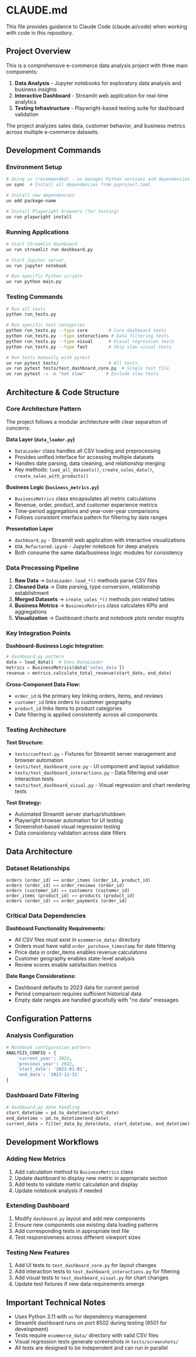 # CLAUDE.md

This file provides guidance to Claude Code (claude.ai/code) when working with code in this repository.

## Project Overview

This is a comprehensive e-commerce data analysis project with three main components:
1. **Data Analysis** - Jupyter notebooks for exploratory data analysis and business insights
2. **Interactive Dashboard** - Streamlit web application for real-time analytics
3. **Testing Infrastructure** - Playwright-based testing suite for dashboard validation

The project analyzes sales data, customer behavior, and business metrics across multiple e-commerce datasets.

## Development Commands

### Environment Setup

```bash
# Using uv (recommended) - uv manages Python versions and dependencies
uv sync  # Install all dependencies from pyproject.toml

# Install new dependencies
uv add package-name

# Install Playwright browsers (for testing)
uv run playwright install
```

### Running Applications

```bash
# Start Streamlit dashboard
uv run streamlit run dashboard.py

# Start Jupyter server
uv run jupyter notebook

# Run specific Python scripts
uv run python main.py
```

### Testing Commands

```bash
# Run all tests
python run_tests.py

# Run specific test categories
python run_tests.py --type core        # Core dashboard tests
python run_tests.py --type interactions # Data filtering tests
python run_tests.py --type visual      # Visual regression tests
python run_tests.py --type fast        # Skip slow visual tests

# Run tests manually with pytest
uv run pytest tests/                   # All tests
uv run pytest tests/test_dashboard_core.py  # Single test file
uv run pytest -v -m "not slow"        # Exclude slow tests
```

## Architecture & Code Structure

### Core Architecture Pattern

The project follows a modular architecture with clear separation of concerns:

**Data Layer (`data_loader.py`)**
- `DataLoader` class handles all CSV loading and preprocessing
- Provides unified interface for accessing multiple datasets
- Handles date parsing, data cleaning, and relationship merging
- Key methods: `load_all_datasets()`, `create_sales_data()`, `create_sales_with_products()`

**Business Logic (`business_metrics.py`)**
- `BusinessMetrics` class encapsulates all metric calculations
- Revenue, order, product, and customer experience metrics
- Time-period aggregations and year-over-year comparisons
- Follows consistent interface pattern for filtering by date ranges

**Presentation Layer**
- `dashboard.py` - Streamlit web application with interactive visualizations
- `EDA_Refactored.ipynb` - Jupyter notebook for deep analysis
- Both consume the same data/business logic modules for consistency

### Data Processing Pipeline

1. **Raw Data** → `DataLoader.load_*()` methods parse CSV files
2. **Cleaned Data** → Date parsing, type conversion, relationship establishment
3. **Merged Datasets** → `create_sales_*()` methods join related tables
4. **Business Metrics** → `BusinessMetrics` class calculates KPIs and aggregations
5. **Visualization** → Dashboard charts and notebook plots render insights

### Key Integration Points

**Dashboard-Business Logic Integration:**
```python
# dashboard.py pattern
data = load_data()  # Uses DataLoader
metrics = BusinessMetrics(data['sales_data'])
revenue = metrics.calculate_total_revenue(start_date, end_date)
```

**Cross-Component Data Flow:**
- `order_id` is the primary key linking orders, items, and reviews
- `customer_id` links orders to customer geography
- `product_id` links items to product categories
- Date filtering is applied consistently across all components

### Testing Architecture

**Test Structure:**
- `tests/conftest.py` - Fixtures for Streamlit server management and browser automation
- `tests/test_dashboard_core.py` - UI component and layout validation
- `tests/test_dashboard_interactions.py` - Data filtering and user interaction tests
- `tests/test_dashboard_visual.py` - Visual regression and chart rendering tests

**Test Strategy:**
- Automated Streamlit server startup/shutdown
- Playwright browser automation for UI testing
- Screenshot-based visual regression testing
- Data consistency validation across date filters

## Data Architecture

### Dataset Relationships

```
orders (order_id) ←→ order_items (order_id, product_id)
orders (order_id) ←→ order_reviews (order_id)
orders (customer_id) ←→ customers (customer_id)
order_items (product_id) ←→ products (product_id)
orders (order_id) ←→ order_payments (order_id)
```

### Critical Data Dependencies

**Dashboard Functionality Requirements:**
- All CSV files must exist in `ecommerce_data/` directory
- Orders must have valid `order_purchase_timestamp` for date filtering
- Price data in order_items enables revenue calculations
- Customer geography enables state-level analysis
- Review scores enable satisfaction metrics

**Date Range Considerations:**
- Dashboard defaults to 2023 data for current period
- Period comparison requires sufficient historical data
- Empty date ranges are handled gracefully with "no data" messages

## Configuration Patterns

### Analysis Configuration
```python
# Notebook configuration pattern
ANALYSIS_CONFIG = {
    'current_year': 2023,
    'previous_year': 2022,
    'start_date': '2023-01-01',
    'end_date': '2023-12-31'
}
```

### Dashboard Date Filtering
```python
# dashboard.py date handling
start_datetime = pd.to_datetime(start_date)
end_datetime = pd.to_datetime(end_date)
current_data = filter_data_by_date(data, start_datetime, end_datetime)
```

## Development Workflows

### Adding New Metrics
1. Add calculation method to `BusinessMetrics` class
2. Update dashboard to display new metric in appropriate section
3. Add tests to validate metric calculation and display
4. Update notebook analysis if needed

### Extending Dashboard
1. Modify `dashboard.py` layout and add new components
2. Ensure new components use existing data loading patterns
3. Add corresponding tests in appropriate test file
4. Test responsiveness across different viewport sizes

### Testing New Features
1. Add UI tests to `test_dashboard_core.py` for layout changes
2. Add interaction tests to `test_dashboard_interactions.py` for filtering
3. Add visual tests to `test_dashboard_visual.py` for chart changes
4. Update test fixtures if new data requirements emerge

## Important Technical Notes

- Uses Python 3.11 with `uv` for dependency management
- Streamlit dashboard runs on port 8502 during testing (8501 for development)
- Tests require `ecommerce_data/` directory with valid CSV files
- Visual regression tests generate screenshots in `tests/screenshots/`
- All tests are designed to be independent and can run in parallel

